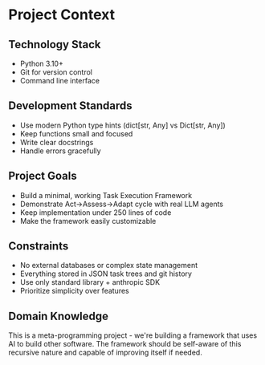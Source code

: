 # Project Context

## Technology Stack
- Python 3.10+
- Git for version control
- Command line interface

## Development Standards
- Use modern Python type hints (dict[str, Any] vs Dict[str, Any])
- Keep functions small and focused
- Write clear docstrings
- Handle errors gracefully

## Project Goals
- Build a minimal, working Task Execution Framework
- Demonstrate Act→Assess→Adapt cycle with real LLM agents
- Keep implementation under 250 lines of code
- Make the framework easily customizable

## Constraints
- No external databases or complex state management
- Everything stored in JSON task trees and git history
- Use only standard library + anthropic SDK
- Prioritize simplicity over features

## Domain Knowledge
This is a meta-programming project - we're building a framework that uses AI to build other software. The framework should be self-aware of this recursive nature and capable of improving itself if needed.